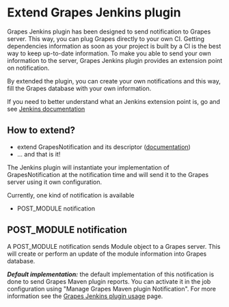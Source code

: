 Extend Grapes Jenkins plugin
=============================

Grapes Jenkins plugin has been designed to send notification to Grapes server. This way, you can plug Grapes directly to your own CI. Getting dependencies information as soon as your project is built by a CI is the best way to keep up-to-date information.
To make you able to send your own information to the server, Grapes Jenkins plugin provides an extension point on notification.

By extended the plugin, you can create your own notifications and this way, fill the Grapes database with your own information.

If you need to better understand what an Jenkins extension point is, go and see [Jenkins documentation](https://wiki.jenkins-ci.org/display/JENKINS/Defining+a+new+extension+point)

How to extend?
--------------
 * extend GrapesNotification and its descriptor ([documentation](https://wiki.jenkins-ci.org/display/JENKINS/Defining+a+new+extension+point))
 * ... and that is it!
 
 The Jenkins plugin will instantiate your implementation of GrapesNotification at the notification time and will send it to the Grapes server using it own configuration.

Currently, one kind of notification is available

 * POST_MODULE notification
 
 
POST_MODULE notification
------------------------

A POST_MODULE notification sends Module object to a Grapes server. This will create or perform an update of the module information into Grapes database.

_**Default implementation:**_ the default implementation of this notification is done to send Grapes Maven plugin reports. You can activate it in the job configuration using "Manage Grapes Maven plugin Notification".
For more information see the [Grapes Jenkins plugin usage](usage.html) page.
